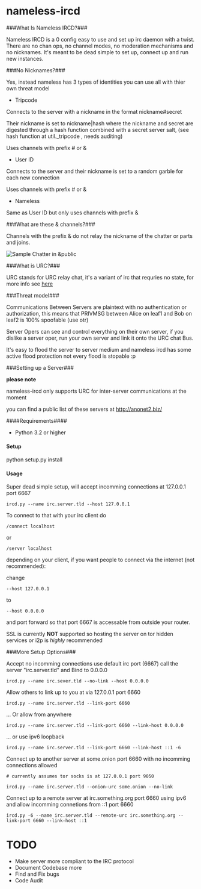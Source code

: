 nameless-ircd
=============

###What Is Nameless IRCD?###

Nameless IRCD is a 0 config easy to use and set up irc daemon with a twist.
There are no chan ops, no channel modes, no moderation mechanisms and no nicknames.
It's meant to be dead simple to set up, connect up and run new instances. 

###No Nicknames?###

Yes, instead nameless has 3 types of identities you can use all with thier own threat model

* Tripcode

Connects to the server with a nickname in the format nickname#secret

Their nickname is set to nickname|hash where the nickname and secret are digested through a 
hash function combined with a secret server salt, (see hash function at util._tripcode , needs auditing)

Uses channels with prefix # or &

* User ID

Connects to the server and their nickname is set to a random garble for each new connection

Uses channels with prefix # or &

* Nameless

Same as User ID but only uses channels with prefix &

###What are these & channels?###

Channels with the prefix & do not relay the nickname of the chatter or parts and joins.

![Sample Chatter in &public](https://github.com/majestrate/nameless-ircd/raw/master/nameless.png)

###What is URC?###

URC stands for URC relay chat, it's a variant of irc that requries no state, for more info see [here](http://anonet2.biz/URC)

###Threat model###

Communications Between Servers are plaintext with no authentication or authorization,
this means that PRIVMSG between Alice on leaf1 and Bob on leaf2 is 100% spoofable (use otr)

Server Opers can see and control everything on their own server, if you dislike a server oper,
run your own server and link it onto the URC chat Bus.

It's easy to flood the server to server medium and nameless ircd has some active flood protection
not every flood is stopable :p

###Setting up a Server###

**please note**

nameless-ircd only supports URC for inter-server communications at the moment

you can find a public list of these servers at http://anonet2.biz/

####Requirements####

* Python 3.2 or higher

#### Setup ####

python setup.py install

#### Usage ####

Super dead simple setup, will accept incomming connections at 127.0.0.1 port 6667 

    ircd.py --name irc.server.tld --host 127.0.0.1
	
To connect to that with your irc client do 

    /connect localhost

or

    /server localhost
	
depending on your client, if you want people to connect via the internet (not recommended):

change 

    --host 127.0.0.1 

to 

    --host 0.0.0.0

and port forward so that port 6667 is accessable from outside your router.

SSL is currently **NOT** supported so hosting the server on tor hidden services or i2p is *highly* recommended 

###More Setup Options###

Accept no incomming connections use default irc port (6667) call the server "irc.server.tld" and Bind to 0.0.0.0

    ircd.py --name irc.sever.tld --no-link --host 0.0.0.0
	
Allow others to link up to you at via 127.0.0.1 port 6660

    ircd.py --name irc.server.tld --link-port 6660

... Or allow from anywhere
    
    ircd.py --name irc.server.tld --link-port 6660 --link-host 0.0.0.0
	
... or use ipv6 loopback

    ircd.py --name irc.server.tld --link-port 6660 --link-host ::1 -6
	
Connect up to another server at some.onion port 6660 with no incomming connections allowed

    # currently assumes tor socks is at 127.0.0.1 port 9050
	
    ircd.py --name irc.server.tld --onion-urc some.onion --no-link

Connect up to a remote server at irc.something.org port 6660 using ipv6 and allow incomming connetions from ::1 port 6660

    ircd.py -6 --name irc.server.tld --remote-urc irc.something.org --link-port 6660 --link-host ::1

# TODO #

* Make server more compliant to the IRC protocol
* Document Codebase more
* Find and Fix bugs
* Code Audit

